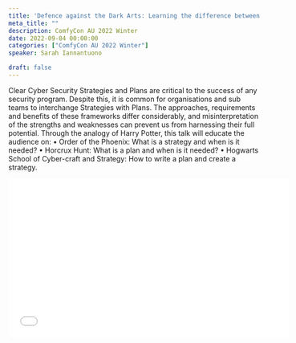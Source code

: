 ```yaml
---
title: 'Defence against the Dark Arts: Learning the difference between a Security Strategy and a Plan'
meta_title: ""
description: ComfyCon AU 2022 Winter
date: 2022-09-04 00:00:00
categories: ["ComfyCon AU 2022 Winter"]
speaker: Sarah Iannantuono

draft: false
---
```

Clear Cyber Security Strategies and Plans are critical to the success of any security program. Despite this, it is common for organisations and sub teams to interchange Strategies with Plans. The approaches, requirements and benefits of these frameworks differ considerably, and misinterpretation of the strengths and weaknesses can prevent us from harnessing their full potential. Through the analogy of Harry Potter, this talk will educate the audience on: • Order of the Phoenix: What is a strategy and when is it needed? • Horcrux Hunt: What is a plan and when is it needed? • Hogwarts School of Cyber-craft and Strategy: How to write a plan and create a strategy.

<iframe width="560" height="315" src="None" title="YouTube video player" frameborder="0" allow="accelerometer; autoplay; clipboard-write; encrypted-media; gyroscope; picture-in-picture; web-share" allowfullscreen></iframe>